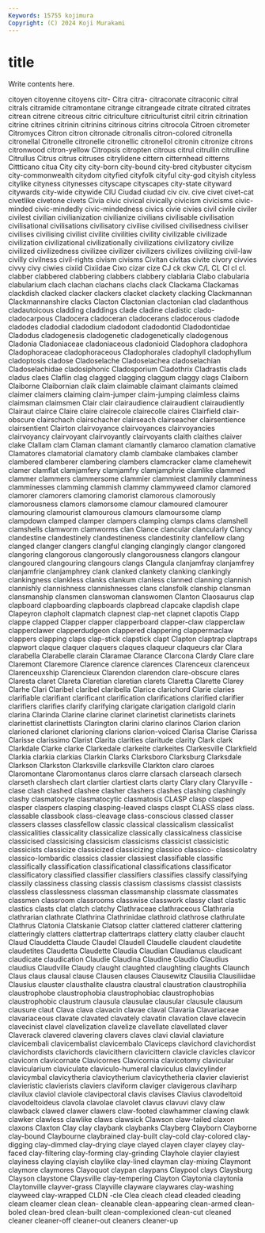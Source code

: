 ```yaml
---
Keywords: 15755 kojimura
Copyright: (C) 2024 Koji Murakami
---
```


# title

Write contents here.



citoyen citoyenne citoyens citr- Citra
citra- citraconate citraconic citral citrals citramide citramontane citrange citrangeade citrate
citrated citrates citrean citrene citreous citric citriculture citriculturist citril citrin
citrination citrine citrines citrinin citrinins citrinous citrins citrocola Citroen citrometer
Citromyces Citron citron citronade citronalis citron-colored citronella citronellal Citronelle citronelle
citronellic citronellol citronin citronize citrons citronwood citron-yellow Citropsis citropten citrous
citrul citrullin citrulline Citrullus Citrus citrus citruses citrylidene cittern citternhead
citterns Cittticano citua City city city-born city-bound city-bred citybuster citycism
city-commonwealth citydom cityfied cityfolk cityful city-god cityish cityless citylike cityness
citynesses cityscape cityscapes city-state cityward citywards city-wide citywide CIU Ciudad
ciudad civ civ. cive civet civet-cat civetlike civetone civets Civia
civic civical civically civicism civicisms civic-minded civic-mindedly civic-mindedness civics civie
civies civil civile civiler civilest civilian civilianization civilianize civilians civilisable
civilisation civilisational civilisations civilisatory civilise civilised civilisedness civiliser civilises civilising
civilist civilite civilities civility civilizable civilizade civilization civilizational civilizationally civilizations
civilizatory civilize civilized civilizedness civilizee civilizer civilizers civilizes civilizing civil-law
civilly civilness civil-rights civism civisms Civitan civitas civite civory civvies
civvy civy ciwies cixiid Cixiidae Cixo cizar cize CJ ck
ckw C/L CL Cl cl cl. clabber clabbered clabbering clabbers
clabbery clablaria Clabo clabularia clabularium clach clachan clachans clachs clack
Clackama Clackamas clackdish clacked clacker clackers clacket clackety clacking Clackmannan
Clackmannanshire clacks Clacton Clactonian clactonian clad cladanthous cladautoicous cladding claddings
clade cladine cladistic clado- cladocarpous Cladocera cladoceran cladocerans cladocerous cladode
cladodes cladodial cladodium cladodont cladodontid Cladodontidae Cladodus cladogenesis cladogenetic cladogenetically
cladogenous Cladonia Cladoniaceae cladoniaceous cladonioid Cladophora cladophora Cladophoraceae cladophoraceous Cladophorales
cladophyll cladophyllum cladoptosis cladose Cladoselache Cladoselachea cladoselachian Cladoselachidae cladosiphonic Cladosporium
Cladothrix Cladrastis clads cladus claes Claflin clag clagged clagging claggum
claggy clags Claiborn Claiborne Claibornian claik claim claimable claimant claimants
claimed claimer claimers claiming claim-jumper claim-jumping claimless claims claimsman claimsmen
Clair clair clairaudience clairaudient clairaudiently Clairaut clairce Claire claire clairecole
clairecolle claires Clairfield clair-obscure clairschach clairschacher clairseach clairseacher clairsentience clairsentient
Clairton clairvoyance clairvoyances clairvoyancies clairvoyancy clairvoyant clairvoyantly clairvoyants claith claithes
claiver clake Clallam clam Claman clamant clamantly clamaroo clamation clamative
Clamatores clamatorial clamatory clamb clambake clambakes clamber clambered clamberer clambering
clambers clamcracker clame clamehewit clamer clamflat clamjamfery clamjamfry clamjamphrie clamlike
clammed clammer clammers clammersome clammier clammiest clammily clamminess clamminesses clamming
clammish clammy clammyweed clamor clamored clamorer clamorers clamoring clamorist clamorous
clamorously clamorousness clamors clamorsome clamour clamoured clamourer clamouring clamourist clamourous
clamours clamoursome clamp clampdown clamped clamper clampers clamping clamps clams
clamshell clamshells clamworm clamworms clan Clance clancular clancularly Clancy clandestine
clandestinely clandestineness clandestinity clanfellow clang clanged clanger clangers clangful clanging
clangingly clangor clangored clangoring clangorous clangorously clangorousness clangors clangour clangoured
clangouring clangours clangs Clangula clanjamfray clanjamfrey clanjamfrie clanjamphrey clank clanked
clankety clanking clankingly clankingness clankless clanks clankum clanless clanned clanning
clannish clannishly clannishness clannishnesses clans clansfolk clanship clansman clansmanship clansmen
clanswoman clanswomen Clanton Claosaurus clap clapboard clapboarding clapboards clapbread clapcake
clapdish clape Clapeyron clapholt clapmatch clapnest clap-net clapnet clapotis Clapp
clappe clapped Clapper clapper clapperboard clapper-claw clapperclaw clapperclawer clapperdudgeon clappered
clappering clappermaclaw clappers clapping claps clap-stick clapstick clapt Clapton claptrap
claptraps clapwort claque claquer claquers claques claqueur claqueurs clar Clara
clarabella Clarabelle clarain Claramae Clarance Clarcona Clardy Clare clare Claremont
Claremore Clarence clarence clarences Clarenceux clarenceux Clarenceuxship Clarencieux Clarendon clarendon
clare-obscure clares Claresta claret Clareta Claretian claretian clarets Claretta Clarette
Clarey Clarhe Clari Claribel claribel claribella Clarice clarichord Clarie claries
clarifiable clarifiant clarificant clarification clarifications clarified clarifier clarifiers clarifies clarify
clarifying clarigate clarigation clarigold clarin clarina Clarinda Clarine clarine clarinet
clarinetist clarinetists clarinets clarinettist clarinettists Clarington clarini clarino clarinos Clarion
clarion clarioned clarionet clarioning clarions clarion-voiced Clarisa Clarise Clarissa Clarisse
clarissimo Clarist Clarita clarities claritude clarity Clark clark Clarkdale Clarke
clarke Clarkedale clarkeite clarkeites Clarkesville Clarkfield Clarkia clarkia clarkias Clarkin
Clarks Clarksboro Clarksburg Clarksdale Clarkson Clarkston Clarksville clarksville Clarkton claro
claroes Claromontane Claromontanus claros clarre clarsach clarseach clarsech clarseth clarshech
clart clartier clartiest clarts clarty Clary clary Claryville -clase clash
clashed clashee clasher clashers clashes clashing clashingly clashy clasmatocyte clasmatocytic
clasmatosis CLASP clasp clasped clasper claspers clasping clasping-leaved clasps claspt
CLASS class class. classable classbook class-cleavage class-conscious classed classer classers
classes classfellow classic classical classicalism classicalist classicalities classicality classicalize classically
classicalness classicise classicised classicising classicism classicisms classicist classicistic classicists classicize
classicized classicizing classico classico- classicolatry classico-lombardic classics classier classiest classifiable
classific classifically classification classificational classifications classificator classificatory classified classifier classifiers
classifies classify classifying classily classiness classing classis classism classisms classist
classists classless classlessness classman classmanship classmate classmates classmen classroom classrooms
classwise classwork classy clast clastic clastics clasts clat clatch clatchy
Clathraceae clathraceous Clathraria clathrarian clathrate Clathrina Clathrinidae clathroid clathrose clathrulate
Clathrus Clatonia Clatskanie Clatsop clatter clattered clatterer clattering clatteringly clatters
clattertrap clattertraps clattery clatty clauber claucht Claud Clauddetta Claude Claudel
Claudell Claudelle claudent claudetite claudetites Claudetta Claudette Claudia Claudian Claudianus
claudicant claudicate claudication Claudie Claudina Claudine Claudio Claudius claudius Claudville
Claudy claught claughted claughting claughts Claunch Claus claus clausal clause
Clausen clauses Clausewitz Clausilia Clausiliidae Clausius clauster clausthalite claustra claustral
claustration claustrophilia claustrophobe claustrophobia claustrophobiac claustrophobias claustrophobic claustrum clausula clausulae
clausular clausule clausum clausure claut Clava clava clavacin clavae claval
Clavaria Clavariaceae clavariaceous clavate clavated clavately clavatin clavation clave clavecin
clavecinist clavel clavelization clavelize clavellate clavellated claver Claverack clavered clavering
clavers claves clavi clavial claviature clavicembali clavicembalist clavicembalo Claviceps clavichord
clavichordist clavichordists clavichords clavicithern clavicittern clavicle clavicles clavicor clavicorn clavicornate
Clavicornes Clavicornia clavicotomy clavicular clavicularium claviculate claviculo-humeral claviculus clavicylinder clavicymbal
clavicytheria clavicytherium clavicythetheria clavier clavierist clavieristic clavierists claviers claviform claviger
clavigerous claviharp clavilux claviol claviole clavipectoral clavis clavises Clavius clavodeltoid
clavodeltoideus clavola clavolae clavolet clavus clavuvi clavy claw clawback clawed
clawer clawers claw-footed clawhammer clawing clawk clawker clawless clawlike claws
clawsick Clawson claw-tailed claxon claxons Claxton Clay clay claybank claybanks
Clayberg Clayborn Clayborne clay-bound Claybourne claybrained clay-built clay-cold clay-colored clay-digging
clay-dimmed clay-drying claye clayed clayen clayer clayey clay-faced clay-filtering clay-forming
clay-grinding Clayhole clayier clayiest clayiness claying clayish claylike clay-lined clayman
clay-mixing Claymont claymore claymores Clayoquot claypan claypans Claypool clays Claysburg
Clayson claystone Claysville clay-tempering Clayton Claytonia claytonia Claytonville clayver-grass Clayville
clayware claywares clay-washing clayweed clay-wrapped CLDN -cle Clea cleach clead
cleaded cleading cleam cleamer clean clean- cleanable clean-appearing clean-armed clean-boled
clean-bred clean-built clean-complexioned clean-cut cleaned cleaner cleaner-off cleaner-out cleaners cleaner-up
